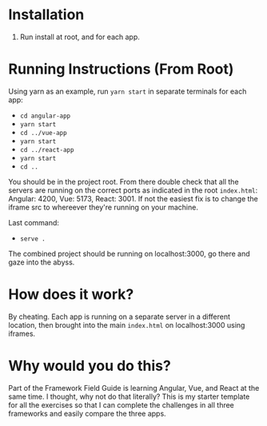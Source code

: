 # Installation

1. Run install at root, and for each app.

# Running Instructions (From Root)

Using yarn as an example, run `yarn start` in separate terminals for each app:

- `cd angular-app`
- `yarn start`
- `cd ../vue-app`
- `yarn start`
- `cd ../react-app`
- `yarn start`
- `cd ..`

You should be in the project root. From there double check that all the servers are running on the correct ports as indicated in the root `index.html`: Angular: 4200, Vue: 5173, React: 3001. If not the easiest fix is to change the iframe src to whereever they're running on your machine.

Last command:

- `serve .`

The combined project should be running on localhost:3000, go there and gaze into the abyss.

# How does it work?

By cheating. Each app is running on a separate server in a different location, then brought into the main `index.html` on localhost:3000 using iframes.

# Why would you do this?

Part of the Framework Field Guide is learning Angular, Vue, and React at the same time. I thought, why not do that literally? This is my starter template for all the exercises so that I can complete the challenges in all three frameworks and easily compare the three apps.
